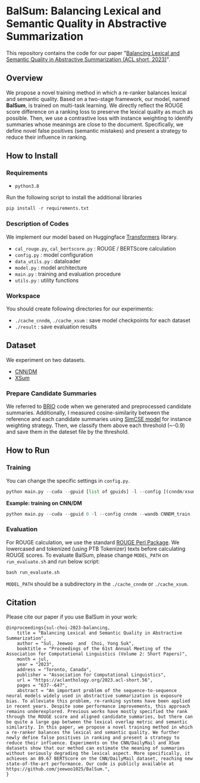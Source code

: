 # BalSum: Balancing Lexical and Semantic Quality in Abstractive Summarization
This repository contains the code for our paper "[Balancing Lexical and Semantic Quality in Abstractive Summarization (ACL short, 2023)](https://aclanthology.org/2023.acl-short.56/)". 

## Overview
We propose a novel training method in which a re-ranker balances lexical and semantic quality. Based on a two-stage framework, our model, named **BalSum**, is trained on multi-task learning. We directly reflect the ROUGE score difference on a ranking loss to preserve the lexical quality as much as possible. Then, we use a contrastive loss with instance weighting to identify summaries whose meanings are close to the document. Specifically, we define novel false positives (semantic mistakes) and present a strategy to reduce their influence in ranking.

## How to Install
### Requirements
* `python3.8`

Run the following script to install the additional libraries
```python
pip install -r requirements.txt
```

### Description of Codes
We implement our model based on Huggingface [Transformers](https://github.com/huggingface/transformers) library.
* `cal_rouge.py`, `cal_bertscore.py` : ROUGE / BERTScore calculation
* `config.py` : model configuration
* `data_utils.py` : dataloader
* `model.py` : model architecture 
* `main.py` : training and evaluation procedure
* `utils.py` : utility functions

### Workspace
You should create following directories for our experiments: 
* `./cache_cnndm`, `./cache_xsum` : save model checkpoints for each dataset
* `./result` : save evaluation results

## Dataset
We experiment on two datasets.
* [CNN/DM](https://github.com/abisee/cnn-dailymail)
* [XSum](https://github.com/EdinburghNLP/XSum)

### Prepare Candidate Summaries
We referred to [BRIO](https://github.com/yixinL7/BRIO) code when we generated and preprocessed candidate summaries. 
Additionally, I measured cosine-similarity between the reference and each candidate summaries using [SimCSE model](https://github.com/princeton-nlp/SimCSE) for instance weighting strategy. Then, we classify them above each threshold (~-0.9) and save them in the dateset file by the threshold.

## How to Run
### Training
You can change the specific settings in `config.py`. 
```python
python main.py --cuda --gpuid [list of gpuids] -l --config [(cnndm/xsum)] --wandb [Project Name of Wandb]
```

<b>Example: training on CNN/DM</b>
```python
python main.py --cuda --gpuid 0 -l --config cnndm --wandb CNNDM_train
```

### Evaluation
For ROUGE calculation, we use the standard [ROUGE Perl Package](https://github.com/summanlp/evaluation/tree/master/ROUGE-RELEASE-1.5.5). We lowercased and tokenized (using PTB Tokenizer) texts before calculating ROUGE scores. 
To evaluate BalSum, please change `MODEL_PATH` on `run_evaluate.sh` and run below script:
```python
bash run_evaluate.sh
```
`MODEL_PATH` should be a subdirectory in the `./cache_cnndm` or `./cache_xsum`.

## Citation
Please cite our paper if you use BalSum in your work:
```
@inproceedings{sul-choi-2023-balancing,
    title = "Balancing Lexical and Semantic Quality in Abstractive Summarization",
    author = "Sul, Jeewoo  and  Choi, Yong Suk",
    booktitle = "Proceedings of the 61st Annual Meeting of the Association for Computational Linguistics (Volume 2: Short Papers)",
    month = jul,
    year = "2023",
    address = "Toronto, Canada",
    publisher = "Association for Computational Linguistics",
    url = "https://aclanthology.org/2023.acl-short.56",
    pages = "637--647",
    abstract = "An important problem of the sequence-to-sequence neural models widely used in abstractive summarization is exposure bias. To alleviate this problem, re-ranking systems have been applied in recent years. Despite some performance improvements, this approach remains underexplored. Previous works have mostly specified the rank through the ROUGE score and aligned candidate summaries, but there can be quite a large gap between the lexical overlap metric and semantic similarity. In this paper, we propose a novel training method in which a re-ranker balances the lexical and semantic quality. We further newly define false positives in ranking and present a strategy to reduce their influence. Experiments on the CNN/DailyMail and XSum datasets show that our method can estimate the meaning of summaries without seriously degrading the lexical aspect. More specifically, it achieves an 89.67 BERTScore on the CNN/DailyMail dataset, reaching new state-of-the-art performance. Our code is publicly available at https://github.com/jeewoo1025/BalSum.",
}
```
